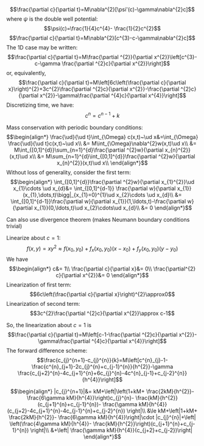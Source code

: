 $$\frac{\partial c}{\partial t}=M\nabla^{2}[\psi'(c)-\gamma\nabla^{2}c]$$
where $\psi$ is the double well potential: $$\psi(c)=\frac{1}{4}c^{4}- \frac{1}{2}c^{2}$$
$$\frac{\partial c}{\partial t}=M\nabla^{2}[c^{3}-c-\gamma\nabla^{2}c]$$
The 1D case may be written: $$\frac{\partial c}{\partial t}=M\frac{\partial ^{2}}{\partial x^{2}}\left[c^{3}-c-\gamma \frac{\partial ^{2}c}{\partial x^{2}}\right]$$
or, equivalently, $$\frac{\partial c}{\partial t}=M\left[6c\left(\frac{\partial c}{\partial x}\right)^{2}+3c^{2}\frac{\partial ^{2}c}{\partial x^{2}}-\frac{\partial ^{2}c}{\partial x^{2}}-\gamma\frac{\partial ^{4}c}{\partial x^{4}}\right]$$
Discretizing time, we have: $$c^{n}=c^{n-1}+k$$

Mass conservation with periodic boundary conditions: $$\begin{align*}
\frac{\ud}{\ud t}\int_{\Omega} c(x,t)~\ud x&=\int_{\Omega} \frac{\ud}{\ud t}c(x,t)~\ud x\\
&= M\int_{\Omega}\nabla^{2}w(x,t)\ud x\\
&= M\int_{[0,1]^{d}}\sum_{n=1}^{d}\frac{\partial ^{2}w}{\partial x_{n}^{2}}(x,t)\ud x\\
&= M\sum_{n=1}^{d}\int_{[0,1]^{d}}\frac{\partial ^{2}w}{\partial x_{n}^{2}}(x,t)\ud x\\
\end{align*}$$
Without loss of generality, consider the first term: $$\begin{align*}
\int_{[0,1]^{d}}\frac{\partial ^{2}w}{\partial x_{1}^{2}}\ud x_{1}\cdots \ud x_{d}&= \int_{[0,1]^{d-1}} \frac{\partial w}{\partial x_{1}}(x_{1},\dots,t)\bigg|_{x_{1}=0}^{1}\ud x_{2}\cdots \ud x_{d}\\
&= \int_{[0,1]^{d-1}}\frac{\partial w}{\partial x_{1}}(1,\ldots,t)-\frac{\partial w}{\partial x_{1}}(0,\ldots,t)\ud x_{2}\cdots\ud x_{d}\\
&= 0
\end{align*}$$


Can also use divergence theorem (makes Neumann boundary conditions trivial)






Linearize about $c=1$:
$$f(x,y)=xy^{2}\approx f(x_{0},y_{0})+f_{x}(x_{0},y_{0})(x-x_{0})+f_{y}(x_{0},y_{0})(y-y_{0})$$
We have $$\begin{align*}
c&= 1\\
\frac{\partial c}{\partial x}&= 0\\
\frac{\partial^{2} c}{\partial x^{2}}&= 0
\end{align*}$$
Linearization of first term: $$6c\left(\frac{\partial c}{\partial x}\right)^{2}\approx0$$
Linearization of second term: $$3c^{2}\frac{\partial ^{2}c}{\partial x^{2}}\approx c-1$$

So, the linearization about $c=1$ is $$\frac{\partial c}{\partial t}=M\left[c-1-\frac{\partial ^{2}c}{\partial x^{2}}-\gamma\frac{\partial ^{4}c}{\partial x^{4}}\right]$$
The forward difference scheme: $$\frac{c_{j}^{n+1}-c_{j}^{n}}{k}=M\left[c^{n}_{j}-1- \frac{c^{n}_{j+1}-2c_{j}^{n}+c_{j-1}^{n}}{h^{2}}-\gamma \frac{c_{j+2}^{n}-4c_{j+1}^{n}+6c_{j}^{n}-4c^{n}_{j-1}+c_{j-2}^{n}}{h^{4}}\right]$$

$$\begin{align*}
|c_{j}^{n+1}|&= kM+\left|\left(1+kM+ \frac{2kM}{h^{2}}- \frac{6\gamma kM}{h^{4}}\right)c_{j}^{n}- \frac{kM}{h^{2}}(c_{j+1}^{n}+c_{j-1}^{n})- \frac{\gamma kM}{h^{4}}(c_{j+2}-4c_{j+1}^{n}-4c_{j-1}^{n}+c_{j-2}^{n}) \right|\\
&\le kM+\left|1+kM+ \frac{2kM}{h^{2}}- \frac{6\gamma kM}{h^{4}}\right|\cdot |c_{j}^{n}|+\left| \left(\frac{4\gamma kM}{h^{4}}- \frac{kM}{h^{2}}\right)(c_{j+1}^{n}+c_{j-1}^{n}) \right|\\
&+\left| \frac{\gamma kM}{h^{4}}(c_{j+2}+c_{j-2})\right|
\end{align*}$$
